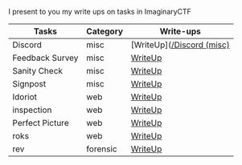 I present to you my write ups on tasks in ImaginaryCTF

| Tasks | Category | Write-ups |
| --- | --- | --- |
| Discord | misc | [WriteUp]([/Discord (misc)](https://github.com/Ernest1k/CTF-WriteUps/tree/CTF-WriteUps/ImaginaryCTF%202023/Discord%20(misc)) | 
| Feedback Survey | misc | [WriteUp](https://github.com/Ernest1k/CTF-WriteUps/tree/CTF-WriteUps/ImaginaryCTF%202023/Feedback%20Survey%20(misc)) |
| Sanity Check | misc | [WriteUp](https://github.com/Ernest1k/CTF-WriteUps/tree/CTF-WriteUps/ImaginaryCTF%202023/Sanity%20Check%20(misc)) |
| Signpost | misc | [WriteUp]() |
| Idoriot | web | [WriteUp](https://github.com/Ernest1k/CTF-WriteUps/tree/CTF-WriteUps/ImaginaryCTF%202023/Idoriot%20(web)) |
| inspection | web | [WriteUp](https://github.com/Ernest1k/CTF-WriteUps/tree/CTF-WriteUps/ImaginaryCTF%202023/inspection%20(web))|
| Perfect Picture | web | [WriteUp](https://github.com/Ernest1k/CTF-WriteUps/tree/CTF-WriteUps/ImaginaryCTF%202023/Perfect%20Picture%20(web))|
| roks | web | [WriteUp](https://github.com/Ernest1k/CTF-WriteUps/tree/CTF-WriteUps/ImaginaryCTF%202023/rocks%20(web))|
| rev | forensic | [WriteUp](https://github.com/Ernest1k/CTF-WriteUps/tree/CTF-WriteUps/ImaginaryCTF%202023/rev%20(forensics))|
